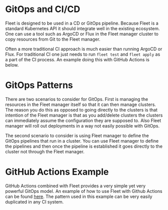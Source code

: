 GitOps and CI/CD
================

Fleet is designed to be used in a CD or GitOps pipeline. Because Fleet is a standard
Kubernetes API it should integrate well in the existing ecosystem.  One can use a
tool such as ArgoCD or Flux in the Fleet manager cluster to copy resources from Git to
the Fleet manager.
 
Often a more traditional CI approach is much easier than running ArgoCD or Flux.  For traditional CI
one just needs to run `fleet test` and `fleet apply` as a part of the CI process.  An example doing this with GitHub Actions
is below.

GitOps Patterns
===============

There are two scenarios to consider for GitOps.  First is managing the resources in the Fleet manager itself so that
it can then manage clusters.  The reason you do this as opposed to going directly to the clusters is that intention
of the Fleet manager is that as you add/delete clusters the clusters can immediately assume the configuration they are
supposed to. Also Fleet manager will roll out deployments in a way not easily possible with GitOps.

The second scenario to consider is using Fleet manager to define the GitOps pipelines that run in a cluster.  You can
use Fleet manager to define the pipelines and then once the pipeline is established it goes directly to the cluster not
through the Fleet manager.

GitHub Actions Example
======================

GitHub Actions combined with Fleet provides a very simple yet very powerful GitOps model.  An example of how to use Fleet
with Github Actions can be found [here](https://github.com/StrongMonkey/fleet-cd-example).  The pattern used in this
example can be very easily duplicated in any CI system.
